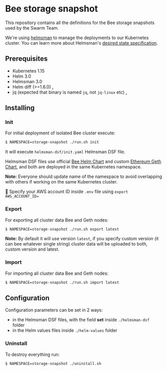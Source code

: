 # Bee storage snapshot

This repository contains all the definitions for the Bee storage snapshots used by the Swarm Team.

We're using [helmsman](https://github.com/Praqma/helmsman) to manage the deployments to our Kubernetes cluster. You can learn more about Helmsman's [desired state specification](https://github.com/Praqma/helmsman/blob/master/docs/desired_state_specification.md).

## Prerequisites

* Kubernetes 1.15
* Helm 3.0
* Helmsman 3.0
* Helm diff (>=1.6.0) [.](https://github.com/databus23/helm-diff)
* jq (expected that binary is named `jq`, not `jq-linux` etc) [.](https://github.com/stedolan/jq)

## Installing

### Init
For initial deployment of isolated Bee cluster execute:

```bash
$ NAMESPACE=storage-snapshot ./run.sh init
```

It will execute `helmsman-dsf/init.yaml` Helmsman DSF file.

Helmsman DSF files use official [Bee Helm Chart](https://github.com/ethersphere/helm/tree/master/charts/bee) and custom [Ethereum Geth Chart](https://github.com/ethersphere/helm/tree/master/charts/geth-swap), and both are deployed in the same Kubernetes namespace.

**Note:** Everyone should update name of the namespace to avoid overlapping with others if working on the same Kubernetes cluster. 

:red_circle: Specify your AWS account ID inside `.env` file using `export AWS_ACCOUNT_ID=`

### Export
For exporting all cluster data Bee and Geth nodes:

```bash
$ NAMESPACE=storage-snapshot ./run.sh export latest
```

**Note:** By default it will use version `latest`, if you specify custom version (it can bee whatever single string) cluster data will be uploaded to both, custom version and latest.

### Import
For importing all cluster data Bee and Geth nodes:

```bash
$ NAMESPACE=storage-snapshot ./run.sh import latest
```

## Configuration

Configuration parameters can be set in 2 ways:
* in the Helmsman DSF files, with the field **set** inside `./helmsman-dsf` folder
* in the Helm values files inside `./helm-values` folder


### Uninstall

To destroy everything run:

```bash
$ NAMESPACE=storage-snapshot ./uninstall.sh
```
